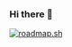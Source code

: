 ### Hi there 👋

[![roadmap.sh](https://api.roadmap.sh/v1-badge/tall/64ae4adc424d6b250996ea94?variant=dark)](https://roadmap.sh)

<!--
**kenzhemir/kenzhemir** is a ✨ _special_ ✨ repository because its `README.md` (this file) appears on your GitHub profile.

Here are some ideas to get you started:

- 🔭 I’m currently working on ...
- 🌱 I’m currently learning ...
- 👯 I’m looking to collaborate on ...
- 🤔 I’m looking for help with ...
- 💬 Ask me about ...
- 📫 How to reach me: ...
- 😄 Pronouns: ...
- ⚡ Fun fact: ...
-->
